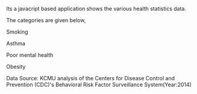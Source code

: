 Its a javacript based application shows the various health statistics data.

The categories are given below,

Smoking

Asthma 

Poor mental health 

Obesity

Data Source: KCMU analysis of the Centers for Disease Control and Prevention (CDC)'s Behavioral Risk Factor Surveillance System(Year:2014) 
